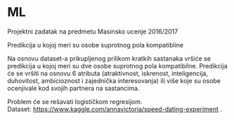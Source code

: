 # ML

Projektni zadatak na predmetu Masinsko ucenje 2016/2017

Predikcija u kojoj meri su osobe suprotnog pola kompatibline

Na osnovu dataset-a prikupljenog prilikom kratkih sastanaka vršiće se predikcija u kojoj meri su dve osobe suprotnog pola kompatibilne.
Predikcija će se vršiti na osnovu 6 atributa (atraktivnost, iskrenost, inteligencija, duhovitost, ambicioznost i zajednička interesovanja) 
ili više koje su osobe ocenjivale kod svojih partnera na sastancima.                                                                                                                                              
                                                                                                                                                                                                                                                                                                                            
Problem će se rešavati logističkom regresijom.                                                                                                                                                                                                                                                         
Dataset: https://www.kaggle.com/annavictoria/speed-dating-experiment .
